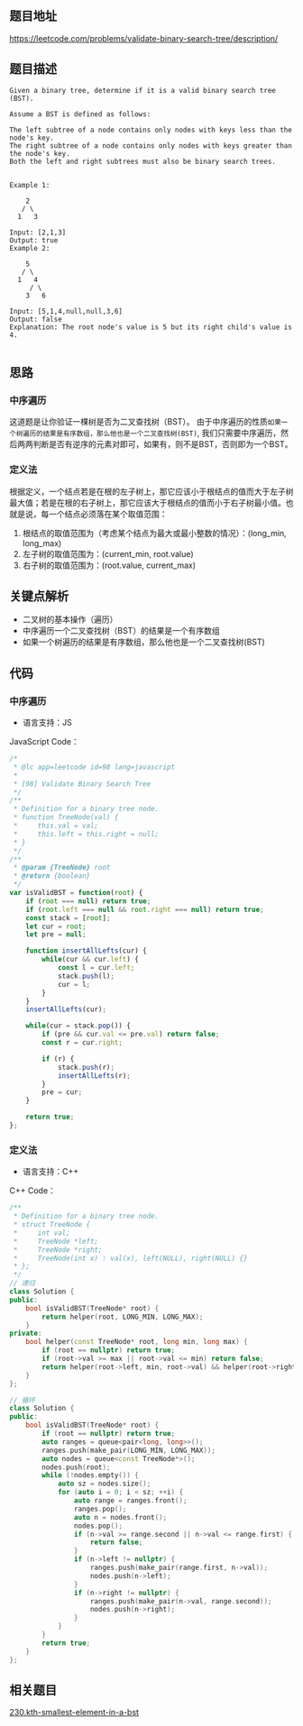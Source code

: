 ## 题目地址
https://leetcode.com/problems/validate-binary-search-tree/description/

## 题目描述
```
Given a binary tree, determine if it is a valid binary search tree (BST).

Assume a BST is defined as follows:

The left subtree of a node contains only nodes with keys less than the node's key.
The right subtree of a node contains only nodes with keys greater than the node's key.
Both the left and right subtrees must also be binary search trees.
 

Example 1:

    2
   / \
  1   3

Input: [2,1,3]
Output: true
Example 2:

    5
   / \
  1   4
     / \
    3   6

Input: [5,1,4,null,null,3,6]
Output: false
Explanation: The root node's value is 5 but its right child's value is 4.


```

## 思路
### 中序遍历
这道题是让你验证一棵树是否为二叉查找树（BST）。 由于中序遍历的性质`如果一个树遍历的结果是有序数组，那么他也是一个二叉查找树(BST)`,
我们只需要中序遍历，然后两两判断是否有逆序的元素对即可，如果有，则不是BST，否则即为一个BST。

### 定义法
根据定义，一个结点若是在根的左子树上，那它应该小于根结点的值而大于左子树最大值；若是在根的右子树上，那它应该大于根结点的值而小于右子树最小值。也就是说，每一个结点必须落在某个取值范围：
1. 根结点的取值范围为（考虑某个结点为最大或最小整数的情况）：(long_min, long_max)
2. 左子树的取值范围为：(current_min, root.value)
3. 右子树的取值范围为：(root.value, current_max)

## 关键点解析

- 二叉树的基本操作（遍历）
- 中序遍历一个二叉查找树（BST）的结果是一个有序数组
- 如果一个树遍历的结果是有序数组，那么他也是一个二叉查找树(BST)

## 代码
### 中序遍历
* 语言支持：JS

JavaScript Code：
```js
/*
 * @lc app=leetcode id=98 lang=javascript
 *
 * [98] Validate Binary Search Tree
 */
/**
 * Definition for a binary tree node.
 * function TreeNode(val) {
 *     this.val = val;
 *     this.left = this.right = null;
 * }
 */
/**
 * @param {TreeNode} root
 * @return {boolean}
 */
var isValidBST = function(root) {
    if (root === null) return true;
    if (root.left === null && root.right === null) return true;
    const stack = [root];
    let cur = root;
    let pre = null;

    function insertAllLefts(cur) {
        while(cur && cur.left) {
            const l = cur.left;
            stack.push(l);
            cur = l;
        }
    }
    insertAllLefts(cur);

    while(cur = stack.pop()) {
        if (pre && cur.val <= pre.val) return false;
        const r = cur.right;

        if (r) {
            stack.push(r);
            insertAllLefts(r);
        }
        pre = cur;
    }

    return true;
};

```
### 定义法
* 语言支持：C++

C++ Code：
```C++
/**
 * Definition for a binary tree node.
 * struct TreeNode {
 *     int val;
 *     TreeNode *left;
 *     TreeNode *right;
 *     TreeNode(int x) : val(x), left(NULL), right(NULL) {}
 * };
 */
// 递归
class Solution {
public:
    bool isValidBST(TreeNode* root) {
        return helper(root, LONG_MIN, LONG_MAX);
    }
private:
    bool helper(const TreeNode* root, long min, long max) {
        if (root == nullptr) return true;
        if (root->val >= max || root->val <= min) return false;
        return helper(root->left, min, root->val) && helper(root->right, root->val, max);
    }
};

// 循环
class Solution {
public:
    bool isValidBST(TreeNode* root) {
        if (root == nullptr) return true;
        auto ranges = queue<pair<long, long>>();
        ranges.push(make_pair(LONG_MIN, LONG_MAX));
        auto nodes = queue<const TreeNode*>();
        nodes.push(root);
        while (!nodes.empty()) {
            auto sz = nodes.size();
            for (auto i = 0; i < sz; ++i) {
                auto range = ranges.front();
                ranges.pop();
                auto n = nodes.front();
                nodes.pop();
                if (n->val >= range.second || n->val <= range.first) {
                    return false;
                }
                if (n->left != nullptr) {
                    ranges.push(make_pair(range.first, n->val));
                    nodes.push(n->left);
                }
                if (n->right != nullptr) {
                    ranges.push(make_pair(n->val, range.second));
                    nodes.push(n->right);
                }
            }
        }
        return true;
    }
};
```
## 相关题目

[230.kth-smallest-element-in-a-bst](./230.kth-smallest-element-in-a-bst.md)

